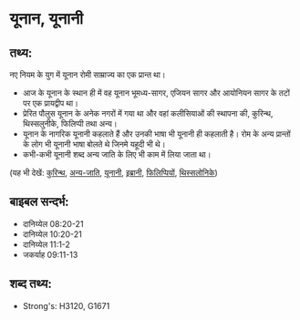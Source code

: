 # यूनान, यूनानी #

## तथ्य: ##

नए नियम के युग में यूनान रोमी साम्राज्य का एक प्रान्त था।

* आज के यूनान के स्थान ही में वह यूनान भूमध्य-सागर, एजियन सागर और आयोनियन सागर के तटों पर एक प्रायद्वीप था।
* प्रेरित पौलुस यूनान के अनेक नगरों में गया था और वहां कलीसियाओं की स्थापना की, कुरिन्थ, थिस्सलुनीके, फिलिप्पी तथा अन्य।
* यूनान के नागरिक यूनानी कहलाते हैं और उनकी भाषा भी यूनानी ही कहलाती है। रोम के अन्य प्रान्तों के लोग भी यूनानी भाषा बोलते थे जिनमे यहूदी भी थे।
* कभी-कभी यूनानी शब्द अन्य जाति के लिए भी काम में लिया जाता था।

(यह भी देखें: [कुरिन्थ](../corinth.md), [अन्य-जाति](../gentile.md), [यूनानी](../greek.md), [इब्रानी](../hebrew.md), [फिलिप्पियों](../philippi.md), [थिस्सलोनिके](../thessalonica.md))

## बाइबल सन्दर्भ: ##

* दानिय्येल 08:20-21
* दानिय्येल 10:20-21
* दानिय्येल 11:1-2
* जकर्याह 09:11-13

## शब्द तथ्य: ##

* Strong's: H3120, G1671
